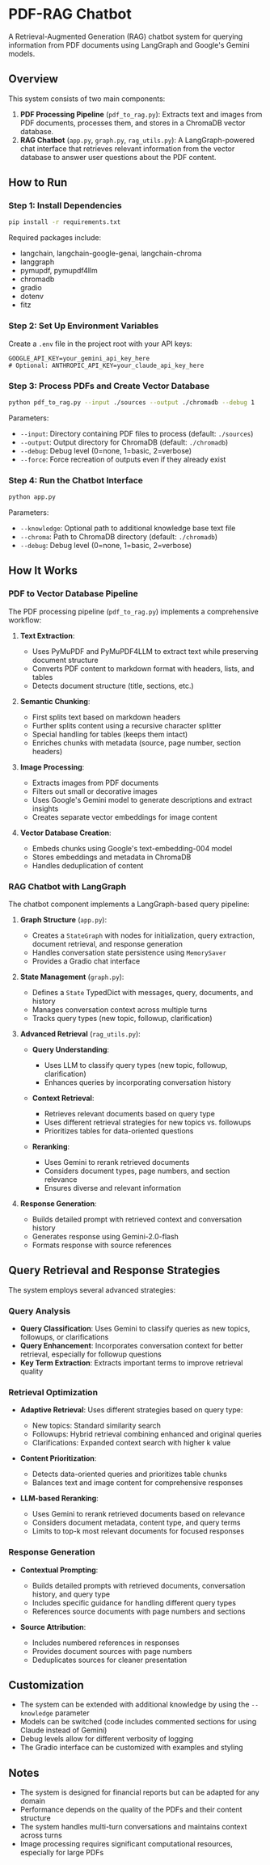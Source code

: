 # PDF-RAG Chatbot

A Retrieval-Augmented Generation (RAG) chatbot system for querying information from PDF documents using LangGraph and Google's Gemini models.

## Overview

This system consists of two main components:

1. **PDF Processing Pipeline** (`pdf_to_rag.py`): Extracts text and images from PDF documents, processes them, and stores in a ChromaDB vector database.
2. **RAG Chatbot** (`app.py`, `graph.py`, `rag_utils.py`): A LangGraph-powered chat interface that retrieves relevant information from the vector database to answer user questions about the PDF content.

## How to Run

### Step 1: Install Dependencies

```bash
pip install -r requirements.txt
```

Required packages include:
- langchain, langchain-google-genai, langchain-chroma
- langgraph
- pymupdf, pymupdf4llm
- chromadb
- gradio
- dotenv
- fitz

### Step 2: Set Up Environment Variables

Create a `.env` file in the project root with your API keys:

```
GOOGLE_API_KEY=your_gemini_api_key_here
# Optional: ANTHROPIC_API_KEY=your_claude_api_key_here
```

### Step 3: Process PDFs and Create Vector Database

```bash
python pdf_to_rag.py --input ./sources --output ./chromadb --debug 1
```

Parameters:
- `--input`: Directory containing PDF files to process (default: `./sources`)
- `--output`: Output directory for ChromaDB (default: `./chromadb`)
- `--debug`: Debug level (0=none, 1=basic, 2=verbose)
- `--force`: Force recreation of outputs even if they already exist

### Step 4: Run the Chatbot Interface

```bash
python app.py
```

Parameters:
- `--knowledge`: Optional path to additional knowledge base text file
- `--chroma`: Path to ChromaDB directory (default: `./chromadb`)
- `--debug`: Debug level (0=none, 1=basic, 2=verbose)

## How It Works

### PDF to Vector Database Pipeline

The PDF processing pipeline (`pdf_to_rag.py`) implements a comprehensive workflow:

1. **Text Extraction**:
   - Uses PyMuPDF and PyMuPDF4LLM to extract text while preserving document structure
   - Converts PDF content to markdown format with headers, lists, and tables
   - Detects document structure (title, sections, etc.)

2. **Semantic Chunking**:
   - First splits text based on markdown headers
   - Further splits content using a recursive character splitter
   - Special handling for tables (keeps them intact)
   - Enriches chunks with metadata (source, page number, section headers)

3. **Image Processing**:
   - Extracts images from PDF documents
   - Filters out small or decorative images
   - Uses Google's Gemini model to generate descriptions and extract insights
   - Creates separate vector embeddings for image content

4. **Vector Database Creation**:
   - Embeds chunks using Google's text-embedding-004 model
   - Stores embeddings and metadata in ChromaDB
   - Handles deduplication of content

### RAG Chatbot with LangGraph

The chatbot component implements a LangGraph-based query pipeline:

1. **Graph Structure** (`app.py`):
   - Creates a `StateGraph` with nodes for initialization, query extraction, document retrieval, and response generation
   - Handles conversation state persistence using `MemorySaver`
   - Provides a Gradio chat interface

2. **State Management** (`graph.py`):
   - Defines a `State` TypedDict with messages, query, documents, and history
   - Manages conversation context across multiple turns
   - Tracks query types (new topic, followup, clarification)

3. **Advanced Retrieval** (`rag_utils.py`):
   - **Query Understanding**:
     - Uses LLM to classify query types (new topic, followup, clarification)
     - Enhances queries by incorporating conversation history
   
   - **Context Retrieval**:
     - Retrieves relevant documents based on query type
     - Uses different retrieval strategies for new topics vs. followups
     - Prioritizes tables for data-oriented questions
   
   - **Reranking**:
     - Uses Gemini to rerank retrieved documents
     - Considers document types, page numbers, and section relevance
     - Ensures diverse and relevant information

4. **Response Generation**:
   - Builds detailed prompt with retrieved context and conversation history
   - Generates response using Gemini-2.0-flash
   - Formats response with source references

## Query Retrieval and Response Strategies

The system employs several advanced strategies:

### Query Analysis

- **Query Classification**: Uses Gemini to classify queries as new topics, followups, or clarifications
- **Query Enhancement**: Incorporates conversation context for better retrieval, especially for followup questions
- **Key Term Extraction**: Extracts important terms to improve retrieval quality

### Retrieval Optimization

- **Adaptive Retrieval**: Uses different strategies based on query type:
  - New topics: Standard similarity search
  - Followups: Hybrid retrieval combining enhanced and original queries
  - Clarifications: Expanded context search with higher k value

- **Content Prioritization**:
  - Detects data-oriented queries and prioritizes table chunks
  - Balances text and image content for comprehensive responses

- **LLM-based Reranking**:
  - Uses Gemini to rerank retrieved documents based on relevance
  - Considers document metadata, content type, and query terms
  - Limits to top-k most relevant documents for focused responses

### Response Generation

- **Contextual Prompting**:
  - Builds detailed prompts with retrieved documents, conversation history, and query type
  - Includes specific guidance for handling different query types
  - References source documents with page numbers and sections

- **Source Attribution**:
  - Includes numbered references in responses
  - Provides document sources with page numbers
  - Deduplicates sources for cleaner presentation

## Customization

- The system can be extended with additional knowledge by using the `--knowledge` parameter
- Models can be switched (code includes commented sections for using Claude instead of Gemini)
- Debug levels allow for different verbosity of logging
- The Gradio interface can be customized with examples and styling

## Notes

- The system is designed for financial reports but can be adapted for any domain
- Performance depends on the quality of the PDFs and their content structure
- The system handles multi-turn conversations and maintains context across turns
- Image processing requires significant computational resources, especially for large PDFs
